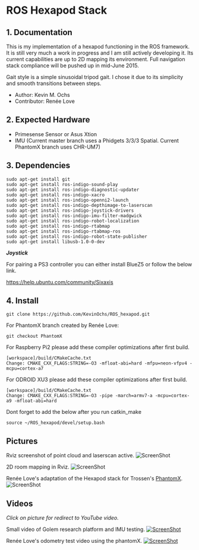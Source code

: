 

# ROS Hexapod Stack


## 1. Documentation

This is my implementation of a hexapod functioning in the ROS framework. It is still very much a work in progress and I am still actively developing it. Its current capabilities are up to 2D mapping its environment. Full navigation stack compliance will be pushed up in mid-June 2015.

Gait style is a simple sinusoidal tripod gait. I chose it due to its simplicity and smooth transitions between steps.

* Author: Kevin M. Ochs
* Contributor: Renée Love

## 2. Expected Hardware

* Primesense Sensor or Asus Xtion
* IMU (Current master branch uses a Phidgets 3/3/3 Spatial. Current PhantomX branch uses CHR-UM7)

## 3. Dependencies

```
sudo apt-get install git
sudo apt-get install ros-indigo-sound-play
sudo apt-get install ros-indigo-diagnostic-updater
sudo apt-get install ros-indigo-xacro
sudo apt-get install ros-indigo-openni2-launch
sudo apt-get install ros-indigo-depthimage-to-laserscan
sudo apt-get install ros-indigo-joystick-drivers
sudo apt-get install ros-indigo-imu-filter-madgwick
sudo apt-get install ros-indigo-robot-localization
sudo apt-get install ros-indigo-rtabmap
sudo apt-get install ros-indigo-rtabmap-ros
sudo apt-get install ros-indigo-robot-state-publisher
sudo apt-get install libusb-1.0-0-dev
```

**_Joystick_**


For pairing a PS3 controller you can either install BlueZ5 or follow the below link.

https://help.ubuntu.com/community/Sixaxis

## 4. Install

```
git clone https://github.com/KevinOchs/ROS_hexapod.git
```

For PhantomX branch created by Renée Love:

```
git checkout PhantomX
```

For Raspberry Pi2 please add these compiler optimizations after first build.
```
[workspace]/build/CMakeCache.txt
Change: CMAKE_CXX_FLAGS:STRING=-O3 -mfloat-abi=hard -mfpu=neon-vfpv4 -mcpu=cortex-a7
```

For ODROID XU3 please add these compiler optimizations after first build.
```
[workspace]/build/CMakeCache.txt
Change: CMAKE_CXX_FLAGS:STRING=-O3 -pipe -march=armv7-a -mcpu=cortex-a9 -mfloat-abi=hard
```

Dont forget to add the below after you run catkin_make

```
source ~/ROS_hexapod/devel/setup.bash
```

## Pictures

Rviz screenshot of point cloud and laserscan active.
![ScreenShot](http://forums.trossenrobotics.com/gallery/files/8/6/6/6/depthwithlaser.jpg)

2D room mapping in Rviz.
![ScreenShot](http://forums.trossenrobotics.com/gallery/files/8/6/6/6/2d_slam.jpg)

Renée Love's adaptation of the Hexapod stack for Trossen's  [PhantomX](http://www.trossenrobotics.com/phantomx-ax-hexapod.aspx).
![ScreenShot](http://forums.trossenrobotics.com/gallery/files/1/2/6/6/9/screenshot_from_2015-04-22_20_23_15.png)


Videos 
------
_Click on picture for redirect to YouTube video._

Small video of Golem research platform and IMU testing. 
[![ScreenShot](http://img.youtube.com/vi/IP-1HebkZnU/0.jpg)](https://www.youtube.com/watch?v=IP-1HebkZnU)

Renée Love's odometry test video using the phantomX.
[![ScreenShot](http://img.youtube.com/vi/VYBAM0MrvWI/0.jpg)](https://www.youtube.com/watch?v=VYBAM0MrvWI)
